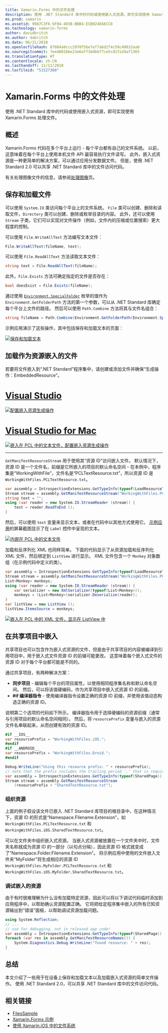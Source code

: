 ```yaml
---
title: Xamarin.Forms 中的文件处理
description: 使用 .NET Standard 库中的代码或使用嵌入式资源，即可实现使用 Xamarin.Forms 处理文件。
ms.prod: xamarin
ms.assetid: 9987C3F6-5F04-403B-BBB4-ECB024EA6CC8
ms.technology: xamarin-forms
author: davidbritch
ms.author: dabritch
ms.date: 06/21/2018
ms.openlocfilehash: 87084a0ccc2970f56e7ef7a6d2f4c59c49032aa0
ms.sourcegitcommit: 7eed80186e23e6aff3ddbbf7ce5cd1fa20af1365
ms.translationtype: HT
ms.contentlocale: zh-CN
ms.lasthandoff: 11/11/2018
ms.locfileid: "51527360"
---
```

# <a name="file-handling-in-xamarinforms"></a>Xamarin.Forms 中的文件处理

使用 .NET Standard 库中的代码或使用嵌入式资源，即可实现使用 Xamarin.Forms 处理文件。

## <a name="overview"></a>概述

Xamarin.Forms 代码在多个平台上运行 - 每个平台都有自己的文件系统。 以前，这意味着在每个平台上使用本机文件 API 最容易执行文件读写。 此外，嵌入式资源是一种更简单的解决方案，可以通过应用分发数据文件。 但是，使用 .NET Standard 2.0 可以共享 .NET Standard 库中的文件访问代码。

有关处理图像文件的信息，请参阅[处理图像](~/xamarin-forms/user-interface/images.md)页。

<a name="Loading_and_Saving_Files" />

## <a name="saving-and-loading-files"></a>保存和加载文件

可以使用 `System.IO` 类访问每个平台上的文件系统。 `File` 类可以创建、删除和读取文件，`Directory` 类可以创建、删除或枚举目录的内容。 此外，还可以使用 `Stream` 子类，它们可以实现对文件操作（例如，文件内的压缩或位置搜索）更大程度的控制。

可以使用 `File.WriteAllText` 方法编写文本文件：

```csharp
File.WriteAllText(fileName, text);
```

可以使用 `File.ReadAllText` 方法读取文本文件：

```csharp
string text = File.ReadAllText(fileName);
```

此外，`File.Exists` 方法可确定指定的文件是否存在：

```csharp
bool doesExist = File.Exists(fileName);
```

通过使用 [`Environment.SpecialFolder`](xref:System.Environment.SpecialFolder) 枚举的值作为 `Environment.GetFolderPath` 方法的第一个参数，可以从 .NET Standard 库确定每个平台上文件的路径。 然后可以使用 `Path.Combine` 方法将其与文件名组合：

```csharp
string fileName = Path.Combine(Environment.GetFolderPath(Environment.SpecialFolder.LocalApplicationData), "temp.txt");
```

示例应用演示了这些操作，其中包括保存和加载文本的页面：

[![保存和加载文本](files-images/saveandload-sml.png "在应用中保存和加载文件")](files-images/saveandload.png#lightbox "Saving and Loading Files in App")

<a name="Loading_Files_Embedded_as_Resources" />

## <a name="loading-files-embedded-as-resources"></a>加载作为资源嵌入的文件

若要将文件嵌入到“.NET Standard”程序集中，请创建或添加文件并确保“生成操作：EmbeddedResource”。

# <a name="visual-studiotabwindows"></a>[Visual Studio](#tab/windows)

[![配置嵌入资源生成操作](files-images/vs-embeddedresource-sml.png "设置 EmbeddedResource BuildAction")](files-images/vs-embeddedresource.png#lightbox "Setting EmbeddedResource BuildAction")

# <a name="visual-studio-for-mactabmacos"></a>[Visual Studio for Mac](#tab/macos)

[![嵌入在 PCL 中的文本文件，配置嵌入资源生成操作](files-images/xs-embeddedresource-sml.png "设置 EmbeddedResource BuildAction")](files-images/xs-embeddedresource.png#lightbox "Setting EmbeddedResource BuildAction")

-----

`GetManifestResourceStream` 用于使用其“资源 ID”访问嵌入文件。 默认情况下，资源 ID 是一个文件名，前缀是它所嵌入的项目的默认命名空间 - 在本例中，程序集是“WorkingWithFile”，文件名是“PCLTextResource.txt”，所以资源 ID 是 `WorkingWithFiles.PCLTextResource.txt`。

```csharp
var assembly = IntrospectionExtensions.GetTypeInfo(typeof(LoadResourceText)).Assembly;
Stream stream = assembly.GetManifestResourceStream("WorkingWithFiles.PCLTextResource.txt");
string text = "";
using (var reader = new System.IO.StreamReader (stream)) {
    text = reader.ReadToEnd ();
}
```

然后，可以使用 `text` 变量来显示文本，或者在代码中以其他方式使用它。 [示例应用](https://developer.xamarin.com/samples/xamarin-forms/WorkingWithFiles/)的屏幕截图显示了在 `Label` 控件中呈现的文本。

 [![内嵌在 PCL 中的文本文件](files-images/pcltext-sml.png "内嵌在 PCL 中的文本文件显示在应用中")](files-images/pcltext.png#lightbox "Embedded Text File in PCL Displayed in App")

加载和反序列化 XML 也同样简单。 下面的代码显示了从资源加载和反序列化 XML 文件，然后绑定到 `ListView` 进行显示。 XML 文件包含一个 `Monkey` 对象数组（在示例代码中定义的类）。

```csharp
var assembly = IntrospectionExtensions.GetTypeInfo(typeof(LoadResourceText)).Assembly;
Stream stream = assembly.GetManifestResourceStream("WorkingWithFiles.PCLXmlResource.xml");
List<Monkey> monkeys;
using (var reader = new System.IO.StreamReader (stream)) {
    var serializer = new XmlSerializer(typeof(List<Monkey>));
    monkeys = (List<Monkey>)serializer.Deserialize(reader);
}
var listView = new ListView ();
listView.ItemsSource = monkeys;
```

 [![嵌入在 PCL 中的 XML 文件，显示在 ListView 中](files-images/pclxml-sml.png "PCL 中的嵌入 XML 文件，显示在 ListView 中")](files-images/pclxml.png#lightbox "Embedded XML File in PCL Displayed in ListView")

<a name="Embedding_in_Shared_Projects" />

## <a name="embedding-in-shared-projects"></a>在共享项目中嵌入

共享项目也可以包含作为嵌入式资源的文件，但是由于共享项目的内容被编译到引用项目中，用于嵌入式文件资源 ID 的前缀可能更改。 这意味着每个嵌入式文件的资源 ID 对于每个平台都可能是不同的。

通过共享项目，有两种解决方案：

-  **同步项目** - 编辑每个平台的项目属性，以使用相同程序集名称和默认命名空间。 然后，可以将该值硬编码，作为共享项目中嵌入式资源 ID 的前缀。
-  **#if 编译器指令** - 使用编译器指令设置正确的资源 ID 前缀，并使用该值动态构造正确的资源 ID。


说明第二个选项的代码如下所示。 编译器指令用于选择硬编码的资源前缀（通常与引用项目的默认命名空间相同）。 然后，将 `resourcePrefix` 变量与嵌入的资源文件名串联起来，从而创建有效的资源 ID。

```csharp
#if __IOS__
var resourcePrefix = "WorkingWithFiles.iOS.";
#endif
#if __ANDROID__
var resourcePrefix = "WorkingWithFiles.Droid.";
#endif

Debug.WriteLine("Using this resource prefix: " + resourcePrefix);
// note that the prefix includes the trailing period '.' that is required
var assembly = IntrospectionExtensions.GetTypeInfo(typeof(SharedPage)).Assembly;
Stream stream = assembly.GetManifestResourceStream
    (resourcePrefix + "SharedTextResource.txt");
```

<a name="Organizing_Resources" />

### <a name="organizing-resources"></a>组织资源

上面的例子假设该文件已嵌入 .NET Standard 库项目的根目录中，在这种情况下，资源 ID 的形式是“Namespace.Filename.Extension”，如 `WorkingWithFiles.PCLTextResource.txt` 和 `WorkingWithFiles.iOS.SharedTextResource.txt`。

可以在文件夹中组织嵌入式资源。 当嵌入式资源被放置在一个文件夹中时，文件夹名称就成为资源 ID 的一部分（以句点分隔），因此资源 ID 格式就变成了“Namespace.Folder.Filename.Extension”。 将示例应用中使用的文件放入文件夹“MyFolder”将生成相应的资源 ID `WorkingWithFiles.MyFolder.PCLTextResource.txt` 和 `WorkingWithFiles.iOS.MyFolder.SharedTextResource.txt`。

<a name="Debugging_Embedded_Resources" />

### <a name="debugging-embedded-resources"></a>调试嵌入的资源

由于有时很难理解为什么没有加载特定资源，因此可以将以下调试代码临时添加到应用程序中，以帮助确认资源配置正确。 它将把给定程序集中嵌入的所有已知资源输出到“错误”面板，以帮助调试资源加载问题。

```csharp
using System.Reflection;
// ...
// use for debugging, not in released app code!
var assembly = IntrospectionExtensions.GetTypeInfo(typeof(SharedPage)).Assembly;
foreach (var res in assembly.GetManifestResourceNames()) {
    System.Diagnostics.Debug.WriteLine("found resource: " + res);
}
```

## <a name="summary"></a>总结

本文介绍了一些用于在设备上保存和加载文本以及加载嵌入式资源的简单文件操作。 使用 .NET Standard 2.0，可以共享 .NET Standard 库中的文件访问代码。

## <a name="related-links"></a>相关链接

- [FilesSample](https://developer.xamarin.com/samples/xamarin-forms/WorkingWithFiles/)
- [Xamarin.Forms 示例](https://github.com/xamarin/xamarin-forms-samples)
- [使用 Xamarin.iOS 中的文件系统](~/ios/app-fundamentals/file-system.md)

